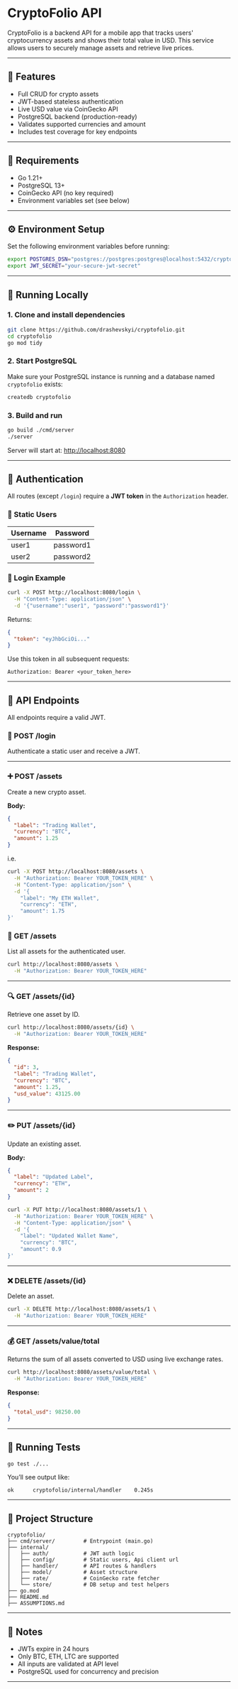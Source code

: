 # CryptoFolio API

CryptoFolio is a backend API for a mobile app that tracks users' cryptocurrency assets and shows their total value in USD. This service allows users to securely manage assets and retrieve live prices.

---

## 🚀 Features

- Full CRUD for crypto assets
- JWT-based stateless authentication
- Live USD value via CoinGecko API
- PostgreSQL backend (production-ready)
- Validates supported currencies and amount
- Includes test coverage for key endpoints

---

## 🧱 Requirements

- Go 1.21+
- PostgreSQL 13+
- CoinGecko API (no key required)
- Environment variables set (see below)

---

## ⚙️ Environment Setup

Set the following environment variables before running:

```bash
export POSTGRES_DSN="postgres://postgres:postgres@localhost:5432/cryptofolio?sslmode=disable"
export JWT_SECRET="your-secure-jwt-secret"
```

---

## 🧪 Running Locally

### 1. Clone and install dependencies

```bash
git clone https://github.com/drashevskyi/cryptofolio.git
cd cryptofolio
go mod tidy
```

### 2. Start PostgreSQL

Make sure your PostgreSQL instance is running and a database named `cryptofolio` exists:

```bash
createdb cryptofolio
```

### 3. Build and run

```bash
go build ./cmd/server
./server
```

Server will start at: [http://localhost:8080](http://localhost:8080)

---

## 🔐 Authentication

All routes (except `/login`) require a **JWT token** in the `Authorization` header.

### 🔑 Static Users

| Username | Password   |
|----------|------------|
| user1    | password1  |
| user2    | password2  |

### 🔁 Login Example

```bash
curl -X POST http://localhost:8080/login \
  -H "Content-Type: application/json" \
  -d '{"username":"user1", "password":"password1"}'
```

Returns:

```json
{
  "token": "eyJhbGciOi..."
}
```

Use this token in all subsequent requests:

```
Authorization: Bearer <your_token_here>
```

---

## 📡 API Endpoints

All endpoints require a valid JWT.

### 🔐 POST /login

Authenticate a static user and receive a JWT.

---

### ➕ POST /assets

Create a new crypto asset.

**Body:**

```json
{
  "label": "Trading Wallet",
  "currency": "BTC",
  "amount": 1.25
}
```
i.e.

```bash
curl -X POST http://localhost:8080/assets \
  -H "Authorization: Bearer YOUR_TOKEN_HERE" \
  -H "Content-Type: application/json" \
  -d '{
    "label": "My ETH Wallet",
    "currency": "ETH",
    "amount": 1.75
}'
```

### 📄 GET /assets

List all assets for the authenticated user.

```bash
curl http://localhost:8080/assets \
  -H "Authorization: Bearer YOUR_TOKEN_HERE"
```

---

### 🔍 GET /assets/{id}

Retrieve one asset by ID.

```bash
curl http://localhost:8080/assets/{id} \
  -H "Authorization: Bearer YOUR_TOKEN_HERE"
```

**Response:**

```json
{
  "id": 3,
  "label": "Trading Wallet",
  "currency": "BTC",
  "amount": 1.25,
  "usd_value": 43125.00
}
```

---

### ✏️ PUT /assets/{id}

Update an existing asset.

**Body:**

```json
{
  "label": "Updated Label",
  "currency": "ETH",
  "amount": 2
}
```

```bash
curl -X PUT http://localhost:8080/assets/1 \
  -H "Authorization: Bearer YOUR_TOKEN_HERE" \
  -H "Content-Type: application/json" \
  -d '{
    "label": "Updated Wallet Name",
    "currency": "BTC",
    "amount": 0.9
}'
```

---

### ❌ DELETE /assets/{id}

Delete an asset.

```bash
curl -X DELETE http://localhost:8080/assets/1 \
  -H "Authorization: Bearer YOUR_TOKEN_HERE"
```

---

### 💰 GET /assets/value/total

Returns the sum of all assets converted to USD using live exchange rates.

```bash
curl http://localhost:8080/assets/value/total \
  -H "Authorization: Bearer YOUR_TOKEN_HERE"
```

**Response:**

```json
{
  "total_usd": 98250.00
}
```

---

## 🧪 Running Tests

```bash
go test ./...
```

You’ll see output like:

```
ok  	cryptofolio/internal/handler	0.245s
```

---

## 📂 Project Structure

```
cryptofolio/
├── cmd/server/         # Entrypoint (main.go)
├── internal/
│   ├── auth/           # JWT auth logic
│   ├── config/         # Static users, Api client url
│   ├── handler/        # API routes & handlers
│   ├── model/          # Asset structure
│   ├── rate/           # CoinGecko rate fetcher
│   └── store/          # DB setup and test helpers
├── go.mod
├── README.md
├── ASSUMPTIONS.md
```

---

## 📝 Notes

- JWTs expire in 24 hours
- Only BTC, ETH, LTC are supported
- All inputs are validated at API level
- PostgreSQL used for concurrency and precision

---

